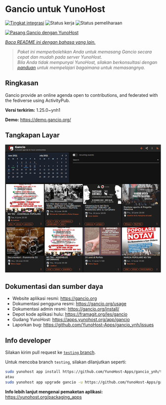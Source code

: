 <!--
N.B.: README ini dibuat secara otomatis oleh <https://github.com/YunoHost/apps/tree/master/tools/readme_generator>
Ini TIDAK boleh diedit dengan tangan.
-->

# Gancio untuk YunoHost

[![Tingkat integrasi](https://apps.yunohost.org/badge/integration/gancio)](https://ci-apps.yunohost.org/ci/apps/gancio/)
![Status kerja](https://apps.yunohost.org/badge/state/gancio)
![Status pemeliharaan](https://apps.yunohost.org/badge/maintained/gancio)

[![Pasang Gancio dengan YunoHost](https://install-app.yunohost.org/install-with-yunohost.svg)](https://install-app.yunohost.org/?app=gancio)

*[Baca README ini dengan bahasa yang lain.](./ALL_README.md)*

> *Paket ini memperbolehkan Anda untuk memasang Gancio secara cepat dan mudah pada server YunoHost.*  
> *Bila Anda tidak mempunyai YunoHost, silakan berkonsultasi dengan [panduan](https://yunohost.org/install) untuk mempelajari bagaimana untuk memasangnya.*

## Ringkasan

Gancio provide an online agenda open to contributions, and federated with the fediverse using ActivityPub.


**Versi terkirim:** 1.25.0~ynh1

**Demo:** <https://demo.gancio.org/>

## Tangkapan Layar

![Tangkapan Layar pada Gancio](./doc/screenshots/screenshot.png)

## Dokumentasi dan sumber daya

- Website aplikasi resmi: <https://gancio.org>
- Dokumentasi pengguna resmi: <https://gancio.org/usage>
- Dokumentasi admin resmi: <https://gancio.org/install/>
- Depot kode aplikasi hulu: <https://framagit.org/les/gancio>
- Gudang YunoHost: <https://apps.yunohost.org/app/gancio>
- Laporkan bug: <https://github.com/YunoHost-Apps/gancio_ynh/issues>

## Info developer

Silakan kirim pull request ke [`testing` branch](https://github.com/YunoHost-Apps/gancio_ynh/tree/testing).

Untuk mencoba branch `testing`, silakan dilanjutkan seperti:

```bash
sudo yunohost app install https://github.com/YunoHost-Apps/gancio_ynh/tree/testing --debug
atau
sudo yunohost app upgrade gancio -u https://github.com/YunoHost-Apps/gancio_ynh/tree/testing --debug
```

**Info lebih lanjut mengenai pemaketan aplikasi:** <https://yunohost.org/packaging_apps>
